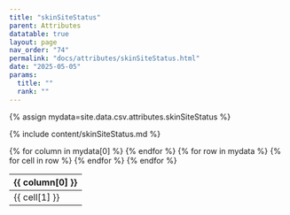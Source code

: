 ```yaml
---
title: "skinSiteStatus"
parent: Attributes
datatable: true
layout: page
nav_order: "74"
permalink: "docs/attributes/skinSiteStatus.html"
date: "2025-05-05"
params:
  title: ""
  rank: ""
---
```

{% assign mydata=site.data.csv.attributes.skinSiteStatus %} 

{% include content/skinSiteStatus.md %}

<table id="myTable" class="display" style="width:100%">
    <thead>
    {% for column in mydata[0] %}
        <th>{{ column[0] }}</th>
    {% endfor %}
    </thead>
    <tbody>
    {% for row in mydata %}
        <tr>
        {% for cell in row %}
            <td>{{ cell[1] }}</td>
        {% endfor %}
        </tr>
    {% endfor %}
    </tbody>
</table>
<script type="text/javascript">
  $(document).ready(function () {
    $('#myTable').DataTable({
      responsive: true,
      deferRender: false,
      paging: false,
      order: [],
    });
  });
</script>
